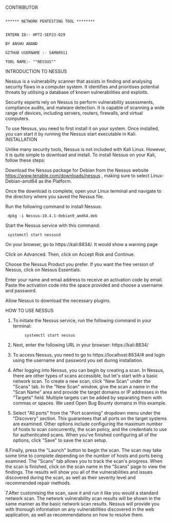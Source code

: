 CONTRIBUTOR

                                                                               ****** NETWORK PENTESTING TOOL ********
                                         
                                                                                     INTERN ID:- HPTI-SEP23-029
                                                                                           BY ANSHU ANAND
                                                                                    GITHUB USERNAME :- SAMAR911                
                                                                                      TOOL NAME:- ""NESSUS""

INTRODUCTION TO NESSUS

  Nessus is a vulnerability scanner that assists in finding and analysing security flaws in a computer system. It identifies and prioritises potential threats by utilising a database of known vulnerabilities and exploits.

Security experts rely on Nessus to perform vulnerability assessments, compliance audits, and malware detection. It is capable of scanning a wide range of devices, including servers, routers, firewalls, and virtual computers.

To use Nessus, you need to first install it on your system. Once installed, you can start it by running the Nessus start executable in Kali.
INSTALLATION

Unlike many security tools, Nessus is not included with Kali Linux. However, it is quite simple to download and install. To install Nessus on your Kali, follow these steps:

   Download the Nessus package for Debian from the Nessus website https://www.tenable.com/downloads/nessus , making sure to select Linux-Debian-amd64 as the Platform.

   Once the download is complete, open your Linux terminal and navigate to the directory where you saved the Nessus file.

   Run the following command to install Nessus:

     dpkg -i Nessus-10.4.1-debian9_amd64.deb 

   Start the Nessus service with this command:

     systemctl start nessusd

   On your browser, go to https://kali:8834/. It would show a warning page

   Click on Advanced. Then, click on Accept Risk and Continue.

   Choose the Nessus Product you prefer. If you want the free version of Nessus, click on Nessus Essentials.

   Enter your name and email address to receive an activation code by email. Paste the activation code into the space provided and choose a username and password.

   Allow Nessus to download the necessary plugins.

HOW TO USE NESSUS

  1. To initiate the Nessus service, run the following command in your terminal:

              systemctl start nessus

  2. Next, enter the following URL in your browser: https://kali:8834/

   3. To access Nessus, you need to go to https://localhost:8834/# and login using the username and password you set during installation.

  4. After logging into Nessus, you can begin by creating a scan. In Nessus, there are other types of scans accessible, but let's start with a basic network scan. To create a new scan, click "New Scan" under the "Scans" tab. In the "New Scan" window, give the scan a name in the "Scan Name" area and provide the target domains or IP addresses in the "Targets" field. Multiple targets can be added by separating them with commas or spaces. We used Open Bug Bounty domains in this example.

  5. Select "All ports" from the "Port scanning" dropdown menu under the "Discovery" section. This guarantees that all ports on the target systems are examined. Other options include configuring the maximum number of hosts to scan concurrently, the scan policy, and the credentials to use for authenticated scans. When you've finished configuring all of the options, click "Save" to save the scan setup.

   6.Finally, press the "Launch" button to begin the scan. The scan may take some time to complete depending on the number of hosts and ports being examined. The "Scans" tab allows you to track the scan's progress. When the scan is finished, click on the scan name in the "Scans" page to view the findings. The results will show you all of the vulnerabilities and issues discovered during the scan, as well as their severity level and recommended repair methods.

   7.After customising the scan, save it and run it like you would a standard network scan. The network vulnerability scan results will be shown in the same manner as the basic network scan results. Nessus will provide you with thorough information on any vulnerabilities discovered in the web application, as well as recommendations on how to resolve them.
  
